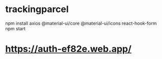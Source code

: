 # trackingparcel
<div>npm install axios @material-ui/core @material-ui/icons react-hook-form</div>
<div>npm start</div>

# https://auth-ef82e.web.app/

